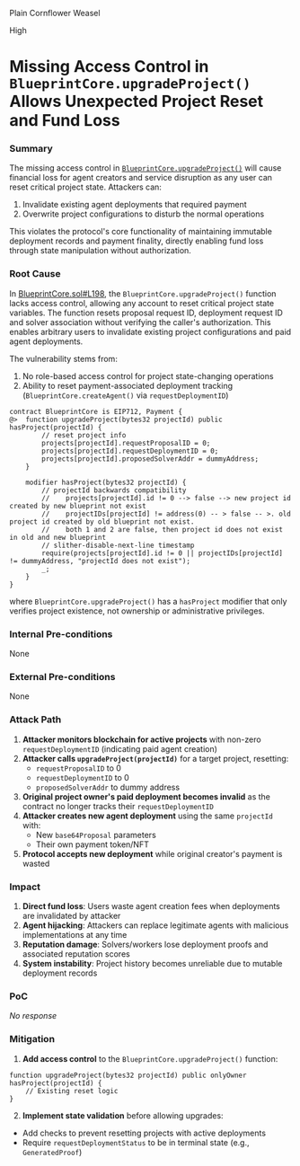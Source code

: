 Plain Cornflower Weasel

High

# Missing Access Control in `BlueprintCore.upgradeProject()` Allows Unexpected Project Reset and Fund Loss

### Summary

The missing access control in [`BlueprintCore.upgradeProject()`](https://github.com/sherlock-audit/2025-03-crestal-network/blob/main/crestal-omni-contracts/src/BlueprintCore.sol#L198) will cause financial loss for agent creators and service disruption as any user can reset critical project state. Attackers can:
1. Invalidate existing agent deployments that required payment
2. Overwrite project configurations to disturb the normal operations

This violates the protocol's core functionality of maintaining immutable deployment records and payment finality, directly enabling fund loss through state manipulation without authorization.

### Root Cause

In [BlueprintCore.sol#L198](https://github.com/sherlock-audit/2025-03-crestal-network/blob/main/crestal-omni-contracts/src/BlueprintCore.sol#L198), the `BlueprintCore.upgradeProject()` function lacks access control, allowing any account to reset critical project state variables. The function resets proposal request ID, deployment request ID and solver association without verifying the caller's authorization. This enables arbitrary users to invalidate existing project configurations and paid agent deployments. 

The vulnerability stems from: 
1. No role-based access control for project state-changing operations
2. Ability to reset payment-associated deployment tracking (`BlueprintCore.createAgent()` via `requestDeploymentID`)

```solidity
contract BlueprintCore is EIP712, Payment {
@>  function upgradeProject(bytes32 projectId) public hasProject(projectId) {
        // reset project info
        projects[projectId].requestProposalID = 0;
        projects[projectId].requestDeploymentID = 0;
        projects[projectId].proposedSolverAddr = dummyAddress;
    }
    
    modifier hasProject(bytes32 projectId) {
        // projectId backwards compatibility
        //    projects[projectId].id != 0 --> false --> new project id created by new blueprint not exist
        //    projectIDs[projectId] != address(0) -- > false -- >. old project id created by old blueprint not exist.
        //    both 1 and 2 are false, then project id does not exist in old and new blueprint
        // slither-disable-next-line timestamp
        require(projects[projectId].id != 0 || projectIDs[projectId] != dummyAddress, "projectId does not exist");
        _;
    }
}
```

where `BlueprintCore.upgradeProject()` has a `hasProject` modifier that only verifies project existence, not ownership or administrative privileges. 

### Internal Pre-conditions

None

### External Pre-conditions

None

### Attack Path


1. **Attacker monitors blockchain for active projects** with non-zero `requestDeploymentID` (indicating paid agent creation)
2. **Attacker calls `upgradeProject(projectId)`** for a target project, resetting:
   - `requestProposalID` to 0
   - `requestDeploymentID` to 0 
   - `proposedSolverAddr` to dummy address
3. **Original project owner's paid deployment becomes invalid** as the contract no longer tracks their `requestDeploymentID`
4. **Attacker creates new agent deployment** using the same `projectId` with:
   - New `base64Proposal` parameters
   - Their own payment token/NFT
5. **Protocol accepts new deployment** while original creator's payment is wasted

### Impact


1. **Direct fund loss**: Users waste agent creation fees when deployments are invalidated by attacker
2. **Agent hijacking**: Attackers can replace legitimate agents with malicious implementations at any time
3. **Reputation damage**: Solvers/workers lose deployment proofs and associated reputation scores
4. **System instability**: Project history becomes unreliable due to mutable deployment records

### PoC

_No response_

### Mitigation

1. **Add access control** to the `BlueprintCore.upgradeProject()` function:
```solidity:BlueprintCore.sol
function upgradeProject(bytes32 projectId) public onlyOwner hasProject(projectId) {
    // Existing reset logic
}
```

2. **Implement state validation** before allowing upgrades:
- Add checks to prevent resetting projects with active deployments
- Require `requestDeploymentStatus` to be in terminal state (e.g., `GeneratedProof`)
